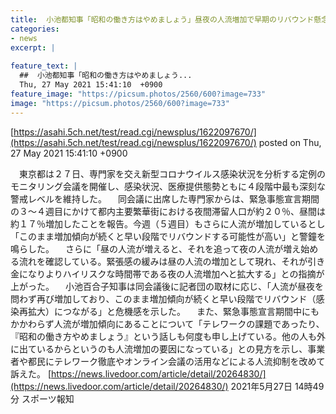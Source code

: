 ```yaml
---
title:  小池都知事「昭和の働き方はやめましょう」昼夜の人流増加で早期のリバウンド懸念  
categories:
- news
excerpt: |
  
feature_text: |
  ##  小池都知事「昭和の働き方はやめましょう...
  Thu, 27 May 2021 15:41:10  +0900
feature_image: "https://picsum.photos/2560/600?image=733"
image: "https://picsum.photos/2560/600?image=733"
---
```


[https://asahi.5ch.net/test/read.cgi/newsplus/1622097670/](https://asahi.5ch.net/test/read.cgi/newsplus/1622097670/)
posted on Thu, 27 May 2021 15:41:10  +0900

<!--more-->

　東京都は２７日、専門家を交え新型コロナウイルス感染状況を分析する定例のモニタリング会議を開催し、感染状況、医療提供態勢ともに４段階中最も深刻な警戒レベルを維持した。 　同会議に出席した専門家からは、緊急事態宣言期間の３〜４週目にかけて都内主要繁華街における夜間滞留人口が約２０％、昼間は約１７％増加したことを報告。今週（５週目）もさらに人流が増加しているとし「このまま増加傾向が続くと早い段階でリバウンドする可能性が高い」と警鐘を鳴らした。 　さらに「昼の人流が増えると、それを追って夜の人流が増え始める流れを確認している。緊張感の緩みは昼の人流の増加として現れ、それが引き金になりよりハイリスクな時間帯である夜の人流増加へと拡大する」との指摘が上がった。 　小池百合子知事は同会議後に記者団の取材に応じ、「人流が昼夜を問わず再び増加しており、このまま増加傾向が続くと早い段階でリバウンド（感染再拡大）につながる」と危機感を示した。 　また、緊急事態宣言期間中にもかかわらず人流が増加傾向にあることについて「テレワークの課題であったり、『昭和の働き方やめましょう』という話しも何度も申し上げている。他の人も外に出ているからというのも人流増加の要因になっている」との見方を示し、事業者や都民にテレワーク徹底やオンライン会議の活用などによる人流抑制を改めて訴えた。 [https://news.livedoor.com/article/detail/20264830/](https://news.livedoor.com/article/detail/20264830/) 2021年5月27日 14時49分 スポーツ報知
